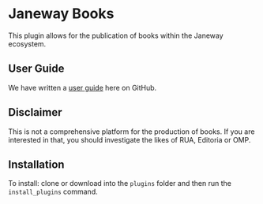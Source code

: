 # Janeway Books
This plugin allows for the publication of books within the Janeway ecosystem.

## User Guide
We have written a [user guide](docs/USER_GUIDE.md) here on GitHub.

## Disclaimer
This is not a comprehensive platform for the production of books. If you are
interested in that, you should investigate the likes of RUA, Editoria or OMP.

## Installation
To install: clone or download into the `plugins` folder and then run the
`install_plugins` command.
